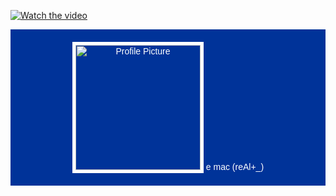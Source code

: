 
[![Watch the video](https://images-wixmp-ed30a86b8c4ca887773594c2.wixmp.com/f/7a230560-ad6d-4e7a-ae92-2a65a2bd9434/d5slxxx-ecdc9842-d9ee-4b2d-be2c-3682a9c5f519.gif?token=eyJ0eXAiOiJKV1QiLCJhbGciOiJIUzI1NiJ9.eyJzdWIiOiJ1cm46YXBwOjdlMGQxODg5ODIyNjQzNzNhNWYwZDQxNWVhMGQyNmUwIiwiaXNzIjoidXJuOmFwcDo3ZTBkMTg4OTgyMjY0MzczYTVmMGQ0MTVlYTBkMjZlMCIsIm9iaiI6W1t7InBhdGgiOiJcL2ZcLzdhMjMwNTYwLWFkNmQtNGU3YS1hZTkyLTJhNjVhMmJkOTQzNFwvZDVzbHh4eC1lY2RjOTg0Mi1kOWVlLTRiMmQtYmUyYy0zNjgyYTljNWY1MTkuZ2lmIn1dXSwiYXVkIjpbInVybjpzZXJ2aWNlOmZpbGUuZG93bmxvYWQiXX0.Kz_opNlS267WbAcx9WEzni6L-DVn6hSsOdAePQqNxRs)](https://youtu.be/-2Oqq-lDeVA?si=RNw9i-yQWvYYE_fi)


<div align="center" style="font-family: 'Comic Sans MS', cursive, sans-serif; background-color: #003399; color: #FFFFFF; padding: 20px;">
        <img src="https://lh3.googleusercontent.com/a/ACg8ocIrGoQBCOSgH5o-wbDDinSNzaTphyympI22jonV99KkNAHT3FUbzA=s576-c-no" width="200" alt="Profile Picture" style="border: 5px solid #FFFFFF;">
        e mac (reAl+_)
</div>
